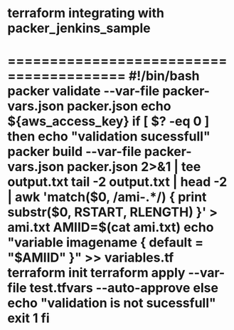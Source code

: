 
# terraform integrating with packer_jenkins_sample


========================================
#!/bin/bash
packer validate --var-file packer-vars.json packer.json
echo ${aws_access_key}
if [ $? -eq 0 ]
then 
echo "validation sucessfull"
packer build --var-file packer-vars.json  packer.json 2>&1 | tee output.txt
tail -2 output.txt | head -2 | awk 'match($0, /ami-.*/) { print substr($0, RSTART, RLENGTH) }' > ami.txt
AMIID=$(cat ami.txt)
echo "variable imagename { default = \"$AMIID\" }" >> variables.tf 
terraform init
terraform apply --var-file test.tfvars --auto-approve
else
echo "validation is not sucessfull" 
exit 1
fi
==========================================



